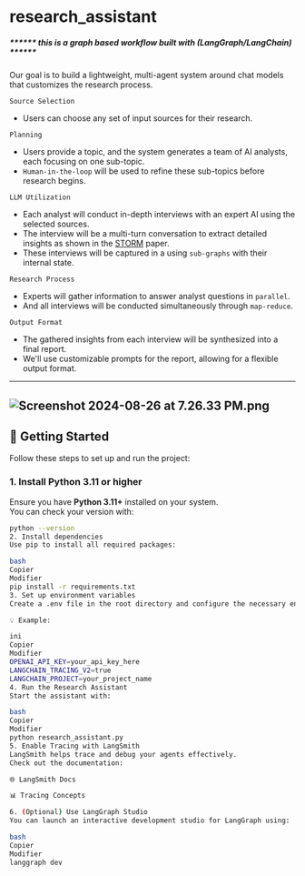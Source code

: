 # research_assistant

##### ******  this is a graph based workflow built with (LangGraph/LangChain)  ******

Our goal is to build a lightweight, multi-agent system around chat models that customizes the research process.

`Source Selection` 
* Users can choose any set of input sources for their research.
  
`Planning` 
* Users provide a topic, and the system generates a team of AI analysts, each focusing on one sub-topic.
* `Human-in-the-loop` will be used to refine these sub-topics before research begins.
  
`LLM Utilization`
* Each analyst will conduct in-depth interviews with an expert AI using the selected sources.
* The interview will be a multi-turn conversation to extract detailed insights as shown in the [STORM](https://arxiv.org/abs/2402.14207) paper.
* These interviews will be captured in a using `sub-graphs` with their internal state. 
   
`Research Process`
* Experts will gather information to answer analyst questions in `parallel`.
* And all interviews will be conducted simultaneously through `map-reduce`.

`Output Format` 
* The gathered insights from each interview will be synthesized into a final report.
* We'll use customizable prompts for the report, allowing for a flexible output format. 

-----------------------------------------------------------------------------------
![Screenshot 2024-08-26 at 7.26.33 PM.png](https://cdn.prod.website-files.com/65b8cd72835ceeacd4449a53/66dbb164d61c93d48e604091_research-assistant1.png)
-----------------------------------------------------------------------------------


## 🚀 Getting Started

Follow these steps to set up and run the project:

### 1. Install Python 3.11 or higher  
Ensure you have **Python 3.11+** installed on your system.  
You can check your version with:

```bash
python --version
2. Install dependencies
Use pip to install all required packages:

bash
Copier
Modifier
pip install -r requirements.txt
3. Set up environment variables
Create a .env file in the root directory and configure the necessary environment variables.

💡 Example:

ini
Copier
Modifier
OPENAI_API_KEY=your_api_key_here
LANGCHAIN_TRACING_V2=true
LANGCHAIN_PROJECT=your_project_name
4. Run the Research Assistant
Start the assistant with:

bash
Copier
Modifier
python research_assistant.py
5. Enable Tracing with LangSmith
LangSmith helps trace and debug your agents effectively.
Check out the documentation:

🌐 LangSmith Docs

📊 Tracing Concepts

6. (Optional) Use LangGraph Studio
You can launch an interactive development studio for LangGraph using:

bash
Copier
Modifier
langgraph dev


